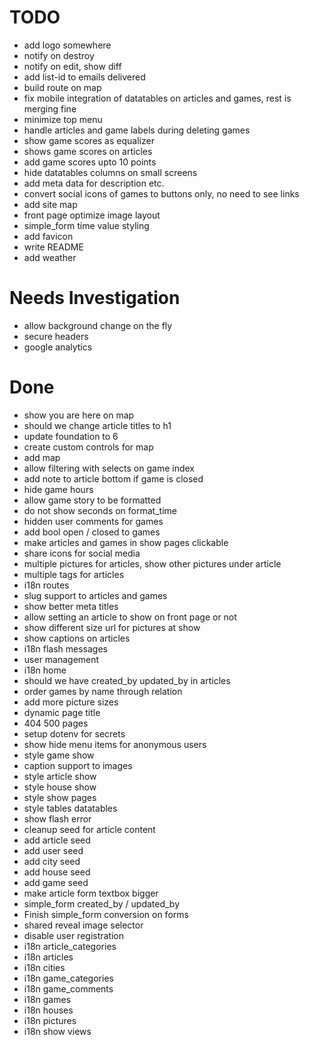 
TODO
=======================

* add logo somewhere
* notify on destroy
* notify on edit, show diff
* add list-id to emails delivered
* build route on map
* fix mobile integration of datatables on articles and games, rest is merging fine
* minimize top menu
* handle articles and game labels during deleting games
* show game scores as equalizer
* shows game scores on articles
* add game scores upto 10 points
* hide datatables columns on small screens
* add meta data for description etc.
* convert social icons of games to buttons only, no need to see links
* add site map
* front page optimize image layout
* simple_form time value styling
* add favicon
* write README
* add weather


Needs Investigation
=======================

* allow background change on the fly
* secure headers
* google analytics


Done
=======================

* show you are here on map
* should we change article titles to h1
* update foundation to 6
* create custom controls for map
* add map
* allow filtering with selects on game index
* add note to article bottom if game is closed
* hide game hours
* allow game story to be formatted
* do not show seconds on format_time
* hidden user comments for games
* add bool open / closed to games
* make articles and games in show pages clickable
* share icons for social media
* multiple pictures for articles, show other pictures under article
* multiple tags for articles
* i18n routes
* slug support to articles and games
* show better meta titles
* allow setting an article to show on front page or not
* show different size url for pictures at show
* show captions on articles
* i18n flash messages
* user management
* i18n home
* should we have created_by updated_by in articles
* order games by name through relation
* add more picture sizes
* dynamic page title
* 404 500 pages
* setup dotenv for secrets
* show hide menu items for anonymous users
* style game show
* caption support to images
* style article show
* style house show
* style show pages
* style tables datatables
* show flash error
* cleanup seed for article content
* add article seed
* add user seed
* add city seed
* add house seed
* add game seed
* make article form textbox bigger
* simple_form created_by / updated_by
* Finish simple_form conversion on forms
* shared reveal image selector
* disable user registration
* i18n article_categories
* i18n articles
* i18n cities
* i18n game_categories
* i18n game_comments
* i18n games
* i18n houses
* i18n pictures
* i18n show views


